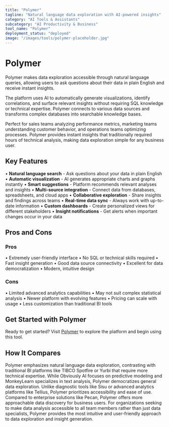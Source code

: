 ```yaml
---
title: "Polymer"
tagline: "Natural language data exploration with AI-powered insights"
category: "AI Tools & Assistants"
subcategory: "AI Productivity & Business"
tool_name: "Polymer"
deployment_status: "deployed"
image: "/images/tools/polymer-placeholder.jpg"
---
```


# Polymer

Polymer makes data exploration accessible through natural language queries, allowing users to ask questions about their data in plain English and receive instant insights.

The platform uses AI to automatically generate visualizations, identify correlations, and surface relevant insights without requiring SQL knowledge or technical expertise. Polymer connects to various data sources and transforms complex databases into searchable knowledge bases.

Perfect for sales teams analyzing performance metrics, marketing teams understanding customer behavior, and operations teams optimizing processes. Polymer provides instant insights that traditionally required hours of technical analysis, making data exploration simple for any business user.

## Key Features

• **Natural language search** - Ask questions about your data in plain English
• **Automatic visualization** - AI generates appropriate charts and graphs instantly
• **Smart suggestions** - Platform recommends relevant analyses and insights
• **Multi-source integration** - Connect data from databases, spreadsheets, and cloud apps
• **Collaborative exploration** - Share insights and findings across teams
• **Real-time data sync** - Always work with up-to-date information
• **Custom dashboards** - Create personalized views for different stakeholders
• **Insight notifications** - Get alerts when important changes occur in your data

## Pros and Cons

### Pros
• Extremely user-friendly interface
• No SQL or technical skills required
• Fast insight generation
• Good data source connectivity
• Excellent for data democratization
• Modern, intuitive design

### Cons
• Limited advanced analytics capabilities
• May not suit complex statistical analysis
• Newer platform with evolving features
• Pricing can scale with usage
• Less customization than traditional BI tools

## Get Started with Polymer

Ready to get started? Visit [Polymer](https://www.polymersearch.com) to explore the platform and begin using this tool.

## How It Compares

Polymer emphasizes natural language data exploration, contrasting with traditional BI platforms like TIBCO Spotfire or Yurbi that require more technical expertise. While Obviously AI focuses on predictive modeling and MonkeyLearn specializes in text analysis, Polymer democratizes general data exploration. Unlike diagnostic tools like Sisu or advanced analytics platforms like Tellius, Polymer prioritizes accessibility and ease of use. Compared to enterprise solutions like Pecan, Polymer offers more approachable data discovery for business users. For organizations seeking to make data analysis accessible to all team members rather than just data specialists, Polymer provides the most intuitive and user-friendly approach to data exploration and insight generation.